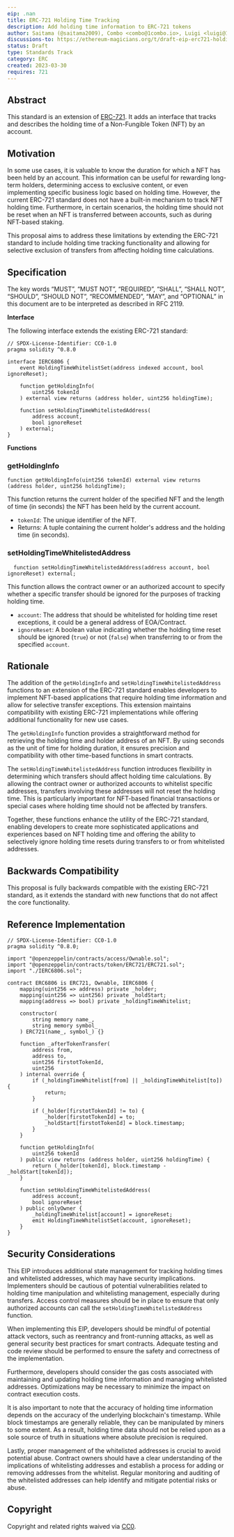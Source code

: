 ```yaml
---
eip: .nan
title: ERC-721 Holding Time Tracking
description: Add holding time information to ERC-721 tokens
author: Saitama (@saitama2009), Combo <combo@1combo.io>, Luigi <luigi@1combo.io>
discussions-to: https://ethereum-magicians.org/t/draft-eip-erc721-holding-time-tracking/13605
status: Draft
type: Standards Track
category: ERC
created: 2023-03-30
requires: 721
---
```


## Abstract

This standard is an extension of [ERC-721](./eip-721.md). It adds an interface that tracks and describes the holding time of a Non-Fungible Token (NFT) by an account. 

## Motivation

In some use cases, it is valuable to know the duration for which a NFT has been held by an account. This information can be useful for rewarding long-term holders, determining access to exclusive content, or even implementing specific business logic based on holding time. However, the current ERC-721 standard does not have a built-in mechanism to track NFT holding time. Furthermore, in certain scenarios, the holding time should not be reset when an NFT is transferred between accounts, such as during NFT-based staking.

This proposal aims to address these limitations by extending the ERC-721 standard to include holding time tracking functionality and allowing for selective exclusion of transfers from affecting holding time calculations.

## Specification

The key words “MUST”, “MUST NOT”, “REQUIRED”, “SHALL”, “SHALL NOT”, “SHOULD”, “SHOULD NOT”, “RECOMMENDED”, “MAY”, and “OPTIONAL” in this document are to be interpreted as described in RFC 2119.

**Interface**

The following interface extends the existing ERC-721 standard:

```solidity
// SPDX-License-Identifier: CC0-1.0
pragma solidity ^0.8.0

interface IERC6806 {
    event HoldingTimeWhitelistSet(address indexed account, bool ignoreReset);

    function getHoldingInfo(
        uint256 tokenId
    ) external view returns (address holder, uint256 holdingTime);

    function setHoldingTimeWhitelistedAddress(
        address account,
        bool ignoreReset
    ) external;
}
```

**Functions**

### getHoldingInfo

```
function getHoldingInfo(uint256 tokenId) external view returns (address holder, uint256 holdingTime);
```

This function returns the current holder of the specified NFT and the length of time (in seconds) the NFT has been held by the current account.

* `tokenId`: The unique identifier of the NFT.
* Returns: A tuple containing the current holder's address and the holding time (in seconds).

### setHoldingTimeWhitelistedAddress

```
  function setHoldingTimeWhitelistedAddress(address account, bool ignoreReset) external;
```

This function allows the contract owner or an authorized account to specify whether a specific transfer should be ignored for the purposes of tracking holding time.

* `account`: The address that should be whitelisted for holding time reset exceptions, it could be a general address of EOA/Contract.
* `ignoreReset`: A boolean value indicating whether the holding time reset should be ignored (`true`) or not (`false`) when transferring to or from the specified `account`.

## Rationale

The addition of the `getHoldingInfo` and `setHoldingTimeWhitelistedAddress` functions to an extension of the ERC-721 standard enables developers to implement NFT-based applications that require holding time information and allow for selective transfer exceptions. This extension maintains compatibility with existing ERC-721 implementations while offering additional functionality for new use cases.

The `getHoldingInfo` function provides a straightforward method for retrieving the holding time and holder address of an NFT. By using seconds as the unit of time for holding duration, it ensures precision and compatibility with other time-based functions in smart contracts.

The `setHoldingTimeWhitelistedAddress` function introduces flexibility in determining which transfers should affect holding time calculations. By allowing the contract owner or authorized accounts to whitelist specific addresses, transfers involving these addresses will not reset the holding time. This is particularly important for NFT-based financial transactions or special cases where holding time should not be affected by transfers.

Together, these functions enhance the utility of the ERC-721 standard, enabling developers to create more sophisticated applications and experiences based on NFT holding time and offering the ability to selectively ignore holding time resets during transfers to or from whitelisted addresses. 

## Backwards Compatibility

This proposal is fully backwards compatible with the existing ERC-721 standard, as it extends the standard with new functions that do not affect the core functionality.

## Reference Implementation 

```solidity
// SPDX-License-Identifier: CC0-1.0
pragma solidity ^0.8.0;

import "@openzeppelin/contracts/access/Ownable.sol";
import "@openzeppelin/contracts/token/ERC721/ERC721.sol";
import "./IERC6806.sol";

contract ERC6806 is ERC721, Ownable, IERC6806 {
    mapping(uint256 => address) private _holder;
    mapping(uint256 => uint256) private _holdStart;
    mapping(address => bool) private _holdingTimeWhitelist;

    constructor(
        string memory name_,
        string memory symbol_
    ) ERC721(name_, symbol_) {}

    function _afterTokenTransfer(
        address from,
        address to,
        uint256 firstotTokenId,
        uint256
    ) internal override {
        if (_holdingTimeWhitelist[from] || _holdingTimeWhitelist[to]) {
            return;
        }

        if (_holder[firstotTokenId] != to) {
            _holder[firstotTokenId] = to;
            _holdStart[firstotTokenId] = block.timestamp;
        }
    }

    function getHoldingInfo(
        uint256 tokenId
    ) public view returns (address holder, uint256 holdingTime) {
        return (_holder[tokenId], block.timestamp - _holdStart[tokenId]);
    }

    function setHoldingTimeWhitelistedAddress(
        address account,
        bool ignoreReset
    ) public onlyOwner {
        _holdingTimeWhitelist[account] = ignoreReset;
        emit HoldingTimeWhitelistSet(account, ignoreReset);
    }
}
```

## Security Considerations

This EIP introduces additional state management for tracking holding times and whitelisted addresses, which may have security implications. Implementers should be cautious of potential vulnerabilities related to holding time manipulation and whitelisting management, especially during transfers. Access control measures should be in place to ensure that only authorized accounts can call the `setHoldingTimeWhitelistedAddress` function.

When implementing this EIP, developers should be mindful of potential attack vectors, such as reentrancy and front-running attacks, as well as general security best practices for smart contracts. Adequate testing and code review should be performed to ensure the safety and correctness of the implementation.

Furthermore, developers should consider the gas costs associated with maintaining and updating holding time information and managing whitelisted addresses. Optimizations may be necessary to minimize the impact on contract execution costs.

It is also important to note that the accuracy of holding time information depends on the accuracy of the underlying blockchain's timestamp. While block timestamps are generally reliable, they can be manipulated by miners to some extent. As a result, holding time data should not be relied upon as a sole source of truth in situations where absolute precision is required.

Lastly, proper management of the whitelisted addresses is crucial to avoid potential abuse. Contract owners should have a clear understanding of the implications of whitelisting addresses and establish a process for adding or removing addresses from the whitelist. Regular monitoring and auditing of the whitelisted addresses can help identify and mitigate potential risks or abuse. 

## Copyright

Copyright and related rights waived via [CC0](../LICENSE.md).
